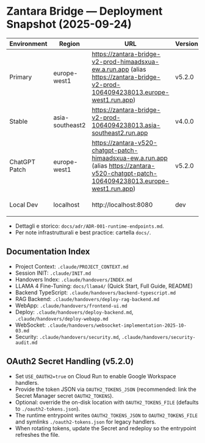 # Zantara Bridge — Deployment Snapshot (2025-09-24)

| Environment   | Region          | URL                                                                                     | Version | Notes |
|---------------|-----------------|------------------------------------------------------------------------------------------|---------|-------|
| Primary       | europe-west1    | https://zantara-bridge-v2-prod-himaadsxua-ew.a.run.app (alias https://zantara-bridge-v2-prod-1064094238013.europe-west1.run.app) | v5.2.0  | Cloud Run revision `zantara-bridge-v2-prod-00027-xwr` |
| Stable        | asia-southeast2 | https://zantara-bridge-v2-prod-1064094238013.asia-southeast2.run.app                    | v4.0.0  | LTS runtime |
| ChatGPT Patch | europe-west1    | https://zantara-v520-chatgpt-patch-himaadsxua-ew.a.run.app (alias https://zantara-v520-chatgpt-patch-1064094238013.europe-west1.run.app) | v5.2.0  | Feature branch for GPT actions |
| Local Dev     | localhost       | http://localhost:8080                                                                    | dev     | `npm run dev` / `npm start` |

- Dettagli e storico: `docs/adr/ADR-001-runtime-endpoints.md`.
- Per note infrastrutturali e best practice: cartella `docs/`.

## Documentation Index
- Project Context: `.claude/PROJECT_CONTEXT.md`
- Session INIT: `.claude/INIT.md`
- Handovers Index: `.claude/handovers/INDEX.md`
- LLAMA 4 Fine-Tuning: `docs/llama4/` (Quick Start, Full Guide, README)
- Backend TypeScript: `.claude/handovers/backend-typescript.md`
- RAG Backend: `.claude/handovers/deploy-rag-backend.md`
- WebApp: `.claude/handovers/frontend-ui.md`
- Deploy: `.claude/handovers/deploy-backend.md`, `.claude/handovers/deploy-webapp.md`
- WebSocket: `.claude/handovers/websocket-implementation-2025-10-03.md`
- Security: `.claude/handovers/security.md`, `.claude/handovers/security-audit.md`


## OAuth2 Secret Handling (v5.2.0)
- Set `USE_OAUTH2=true` on Cloud Run to enable Google Workspace handlers.
- Provide the token JSON via `OAUTH2_TOKENS_JSON` (recommended: link the Secret Manager secret `OAUTH2_TOKENS`).
- Optional: override the on-disk location with `OAUTH2_TOKENS_FILE` (defaults to `./oauth2-tokens.json`).
- The runtime entrypoint writes `OAUTH2_TOKENS_JSON` to `OAUTH2_TOKENS_FILE` and symlinks `./oauth2-tokens.json` for legacy handlers.
- When rotating tokens, update the Secret and redeploy so the entrypoint refreshes the file.
